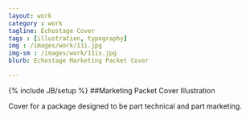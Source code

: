 ```yaml
---
layout: work
category : work
tagline: Echostage Cover
tags : [illustration, typography]
img : /images/work/11i.jpg
img-sm : /images/work/11is.jpg
blurb: Echostage Marketing Packet Cover

---
```

{% include JB/setup %}
##Marketing Packet Cover Illustration

Cover for a package designed to be part technical and part marketing.    

